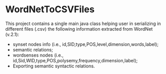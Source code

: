 # WordNetToCSVFiles

This project contains a single main java class helping user in serializing in different files (.csv) the following information extracted from WordNet (v.2.1):
- synset nodes info (i.e., id,SID,type,POS,level,dimension,words,label);
- semantic relations;
- wordsenses nodes (i.e., id,Sid,WID,type,POS,polysemy,frequency,dimension,label);
- Exporting semantic syntactic relations.



